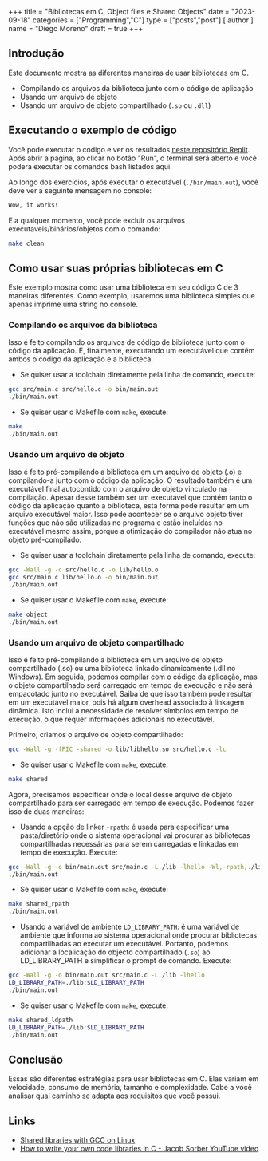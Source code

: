 +++
title = "Bibliotecas em C, Object files e Shared Objects"
date = "2023-09-18"
categories = ["Programming","C"]
type = ["posts","post"]
[ author ]
  name = "Diego Moreno"
draft = true
+++

## Introdução

Este documento mostra as diferentes maneiras de usar bibliotecas em C.
- Compilando os arquivos da biblioteca junto com o código de aplicação
- Usando um arquivo de objeto
- Usando um arquivo de objeto compartilhado (`.so` ou `.dll`)


## Executando o exemplo de código

Você pode executar o código e ver os resultados [neste repositório Replit](https://replit.com/@diegommoreno/C-Libraries-Object-files-Shared-Objects). Após abrir a página, ao clicar no botão "Run", o terminal será aberto e você poderá executar os comandos bash listados aqui.

Ao longo dos exercícios, após executar o executável (`./bin/main.out`), você deve ver a seguinte mensagem no console:
```bash
Wow, it works!
```

E a qualquer momento, você pode excluir os arquivos executaveis/binários/objetos com o comando:
```bash
make clean
```


## Como usar suas próprias bibliotecas em C
Este exemplo mostra como usar uma biblioteca em seu código C de 3 maneiras diferentes. Como exemplo, usaremos uma biblioteca simples que apenas imprime uma string no console.

### Compilando os arquivos da biblioteca
Isso é feito compilando os arquivos de código de biblioteca junto com o código da aplicação. E, finalmente, executando um executável que contém ambos o código da aplicação e a biblioteca.
- Se quiser usar a toolchain diretamente pela linha de comando, execute:
```bash
gcc src/main.c src/hello.c -o bin/main.out
./bin/main.out
```
- Se quiser usar o Makefile com `make`, execute:
```bash
make
./bin/main.out
```

### Usando um arquivo de objeto
Isso é feito pré-compilando a biblioteca em um arquivo de objeto (.o) e compilando-a junto com o código da aplicação. O resultado também é um executável final autocontido com o arquivo de objeto vinculado na compilação. Apesar desse também ser um executável que contém tanto o código da aplicação quanto a biblioteca, esta forma pode resultar em um arquivo executável maior. Isso pode acontecer se o arquivo objeto tiver funções que não são utilizadas no programa e estão incluídas no executável mesmo assim, porque a otimização do compilador não atua no objeto pré-compilado.
- Se quiser usar a toolchain diretamente pela linha de comando, execute:
```bash
gcc -Wall -g -c src/hello.c -o lib/hello.o
gcc src/main.c lib/hello.o -o bin/main.out
./bin/main.out
```
- Se quiser usar o Makefile com `make`, execute:
```bash
make object
./bin/main.out
```

### Usando um arquivo de objeto compartilhado
Isso é feito pré-compilando a biblioteca em um arquivo de objeto compartilhado (.so) ou uma biblioteca linkado dinamicamente (.dll no Windows). Em seguida, podemos compilar com o código da aplicação, mas o objeto compartilhado será carregado em tempo de execução e não será empacotado junto no executável. Saiba de que isso também pode resultar em um executável maior, pois há algum overhead associado à linkagem dinâmica. Isto inclui a necessidade de resolver símbolos em tempo de execução, o que requer informações adicionais no executável.

Primeiro, criamos o arquivo de objeto compartilhado:
```bash
gcc -Wall -g -fPIC -shared -o lib/libhello.so src/hello.c -lc
```
- Se quiser usar o Makefile com `make`, execute:
```bash
make shared
```

Agora, precisamos especificar onde o local desse arquivo de objeto compartilhado para ser carregado em tempo de execução. Podemos fazer isso de duas maneiras:

- Usando a opção de linker `-rpath`: é usada para especificar uma pasta/diretório onde o sistema operacional vai procurar as bibliotecas compartilhadas necessárias para serem carregadas e linkadas em tempo de execução. Execute:
```bash
gcc -Wall -g -o bin/main.out src/main.c -L./lib -lhello -Wl,-rpath,./lib
./bin/main.out
```
- Se quiser usar o Makefile com `make`, execute:
```bash
make shared_rpath
./bin/main.out
```

- Usando a variável de ambiente `LD_LIBRARY_PATH`: é uma variável de ambiente que informa ao sistema operacional onde procurar bibliotecas compartilhadas ao executar um executável. Portanto, podemos adicionar a localicação do objecto compartilhado (`.so`) ao LD_LIBRARY_PATH e simplificar o prompt de comando. Execute:
```bash
gcc -Wall -g -o bin/main.out src/main.c -L./lib -lhello
LD_LIBRARY_PATH=./lib:$LD_LIBRARY_PATH
./bin/main.out
```
- Se quiser usar o Makefile com `make`, execute:
```bash
make shared_ldpath
LD_LIBRARY_PATH=./lib:$LD_LIBRARY_PATH
./bin/main.out
```

## Conclusão
Essas são diferentes estratégias para usar bibliotecas em C. Elas variam em velocidade, consumo de memória, tamanho e complexidade. Cabe a você analisar qual caminho se adapta aos requisitos que você possui.


## Links
- [Shared libraries with GCC on Linux](https://www.cprogramming.com/tutorial/shared-libraries-linux-gcc.html)
- [How to write your own code libraries in C - Jacob Sorber YouTube video](https://youtu.be/JbHmin2Wtmc)
